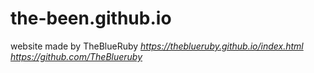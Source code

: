 # the-been.github.io
website made by TheBlueRuby *https://theblueruby.github.io/index.html* *https://github.com/TheBlueruby*
